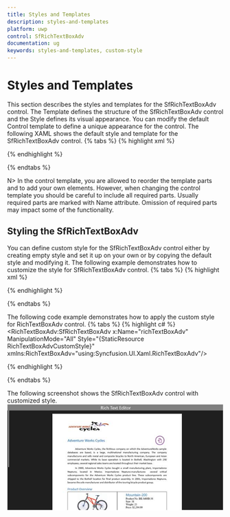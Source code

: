 ```yaml
---
title: Styles and Templates
description: styles-and-templates
platform: uwp
control: SfRichTextBoxAdv
documentation: ug
keywords: styles-and-templates, custom-style
---
```

# Styles and Templates

This section describes the styles and templates for the SfRichTextBoxAdv control. The Template defines the structure of the SfRichTextBoxAdv control and the Style defines its visual appearance. You can modify the default Control template to define a unique appearance for the control.
The following XAML shows the default style and template for the SfRichTextBoxAdv control.
{% tabs %}
{% highlight xml %}
<Style TargetType="RichTextBoxAdv:SfRichTextBoxAdv" xmlns:RichTextBoxAdv="using:Syncfusion.UI.Xaml.RichTextBoxAdv">
    <Setter Property="Template">
        <Setter.Value>
            <ControlTemplate TargetType="RichTextBoxAdv:SfRichTextBoxAdv">
                <Border Background="{TemplateBinding Background}" BorderBrush="{TemplateBinding BorderBrush}" BorderThickness="{TemplateBinding BorderThickness}">
                    <Grid>
                        <Grid.ColumnDefinitions>
                            <ColumnDefinition Width="Auto"/>
                            <ColumnDefinition Width="*"/>
                        </Grid.ColumnDefinitions>
                        <Grid x:Name="OptionsPane" Visibility="Collapsed"/>
                        <Grid Grid.Column="1">
                            <Grid.ColumnDefinitions>
                                <ColumnDefinition Width="*"/>
                                <ColumnDefinition Width="Auto"/>
                            </Grid.ColumnDefinitions>
                            <Grid.RowDefinitions>
                                <RowDefinition Height="*"/>
                                <RowDefinition Height="Auto"/>
                            </Grid.RowDefinitions>
                            <ContentControl x:Name="content" HorizontalAlignment="Stretch" VerticalAlignment="Stretch" Grid.Row="0" Grid.Column="0" />
                            <ScrollBar x:Name="HorizontalScrollBar" Grid.Column="0" Height="16" Visibility="Collapsed" IsTabStop="False" Minimum="0" Orientation="Horizontal" Grid.Row="1"/>
                            <ScrollBar x:Name="VerticalScrollBar" Grid.Column="1" IsTabStop="False" Visibility="Collapsed" Minimum="0" Orientation="Vertical" Grid.Row="0" Width="16"/>
                        </Grid>
                    </Grid>
                </Border>
            </ControlTemplate>
        </Setter.Value>
    </Setter>
</Style>


{% endhighlight %}

{% endtabs %}

N> In the control template, you are allowed to reorder the template parts and to add your own elements. However, when changing the control template you should be careful to include all required parts. Usually required parts are marked with Name attribute. Omission of required parts may impact some of the functionality. 

## Styling the SfRichTextBoxAdv

You can define custom style for the SfRichTextBoxAdv control either by creating empty style and set it up on your own or by copying the default style and modifying it. 
The following example demonstrates how to customize the style for SfRichTextBoxAdv control.
{% tabs %}
{% highlight xml %}
<Style x:Key="RichTextBoxAdvCustomStyle" TargetType="RichTextBoxAdv:SfRichTextBoxAdv" xmlns:RichTextBoxAdv="using:Syncfusion.UI.Xaml.RichTextBoxAdv">
    <Setter Property="BorderThickness" Value="1"/>
    <Setter Property="Template">
        <Setter.Value>
            <ControlTemplate TargetType="RichTextBoxAdv:SfRichTextBoxAdv">
                <Border Background="{TemplateBinding Background}" BorderBrush="{TemplateBinding BorderBrush}" BorderThickness="{TemplateBinding BorderThickness}">
                    <Grid>
                        <Grid.RowDefinitions>
                            <RowDefinition Height="Auto"/>
                            <RowDefinition Height="*"/>
                        </Grid.RowDefinitions>
                        <Grid.ColumnDefinitions>
                            <ColumnDefinition Width="Auto"/>
                            <ColumnDefinition Width="*"/>
                        </Grid.ColumnDefinitions>
                        <Border Background="Gray" Grid.Row="0" Grid.Column="0" Grid.ColumnSpan="2">
                            <TextBlock Text="Rich Text Editor" FontSize="28" HorizontalAlignment="Center" Foreground="White"/>
                        </Border>
                        <Grid x:Name="OptionsPane" Visibility="Collapsed" Grid.Row="1" Grid.Column="0"/>
                        <Grid Grid.Row="1" Grid.Column="1">
                            <Grid.ColumnDefinitions>
                                <ColumnDefinition Width="Auto"/>
                                <ColumnDefinition Width="*"/>
                            </Grid.ColumnDefinitions>
                            <Grid.RowDefinitions>
                                <RowDefinition Height="*"/>
                                <RowDefinition Height="Auto"/>
                            </Grid.RowDefinitions>
                            <ContentControl x:Name="content" HorizontalAlignment="Stretch" VerticalAlignment="Stretch" Grid.Row="0" Grid.Column="1" />
                            <ScrollBar x:Name="HorizontalScrollBar" Grid.Column="0" Height="16" Visibility="Collapsed" IsTabStop="False" Minimum="0" Orientation="Horizontal" Grid.Row="1"/>
                            <ScrollBar x:Name="VerticalScrollBar" Grid.Column="0" IsTabStop="False" Visibility="Collapsed" Minimum="0" Orientation="Vertical" Grid.Row="0" Width="16"/>
                        </Grid>
                    </Grid>
                </Border>
            </ControlTemplate>
        </Setter.Value>
    </Setter>
</Style>



{% endhighlight %}

{% endtabs %}

The following code example demonstrates how to apply the custom style for RichTextBoxAdv control.
{% tabs %}
{% highlight c# %}
<RichTextBoxAdv:SfRichTextBoxAdv x:Name="richTextBoxAdv" ManipulationMode="All" Style="{StaticResource RichTextBoxAdvCustomStyle}" xmlns:RichTextBoxAdv="using:Syncfusion.UI.Xaml.RichTextBoxAdv"/>


{% endhighlight %}

{% endtabs %}

The following screenshot shows the SfRichTextBoxAdv control with customized style.
![](Styles-and-Templates_images/Styles-and-Templates_img1.jpeg)

